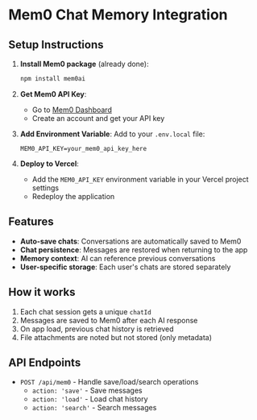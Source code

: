 # Mem0 Chat Memory Integration

## Setup Instructions

1. **Install Mem0 package** (already done):

   ```bash
   npm install mem0ai
   ```

2. **Get Mem0 API Key**:

   - Go to [Mem0 Dashboard](https://app.mem0.ai/)
   - Create an account and get your API key

3. **Add Environment Variable**:
   Add to your `.env.local` file:

   ```
   MEM0_API_KEY=your_mem0_api_key_here
   ```

4. **Deploy to Vercel**:
   - Add the `MEM0_API_KEY` environment variable in your Vercel project settings
   - Redeploy the application

## Features

- **Auto-save chats**: Conversations are automatically saved to Mem0
- **Chat persistence**: Messages are restored when returning to the app
- **Memory context**: AI can reference previous conversations
- **User-specific storage**: Each user's chats are stored separately

## How it works

1. Each chat session gets a unique `chatId`
2. Messages are saved to Mem0 after each AI response
3. On app load, previous chat history is retrieved
4. File attachments are noted but not stored (only metadata)

## API Endpoints

- `POST /api/mem0` - Handle save/load/search operations
  - `action: 'save'` - Save messages
  - `action: 'load'` - Load chat history
  - `action: 'search'` - Search messages
